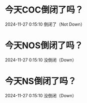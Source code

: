 # 今天COC倒闭了吗？

2024-11-27 0:15:10 倒闭了（Not Down）

# 今天NOS倒闭了吗？

2024-11-27 0:15:10 没倒闭（Down）

# 今天NS倒闭了吗？

2024-11-27 0:15:10 没倒闭（Down）

